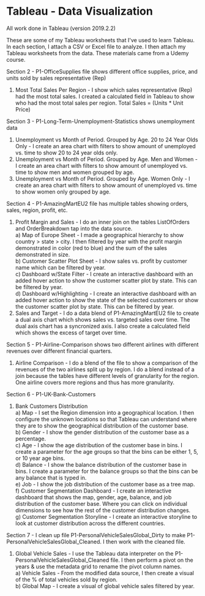 # Tableau - Data Visualization  
  
All work done in Tableau (version 2019.2.2)

These are some of my Tableau worksheets that I've used to learn Tableau.  In each section, I attach a CSV or Excel file to analyze.  I then attach my Tableau worksheets from the data.  These materials came from a Udemy course.

Section 2 - P1-OfficeSupplies file shows different office supplies, price, and units sold by sales representative (Rep)
1) Most Total Sales Per Region - I show which sales representative (Rep) had the most total sales.  I created a calculated field in Tableau to show who had the most total sales per region.  Total Sales = (Units * Unit Price)

Section 3 - P1-Long-Term-Unemployment-Statistics shows unemployment data 
1) Unemployment vs Month of Period. Grouped by Age.  20 to 24 Year Olds Only - I create an area chart with filters to show amount of unemployed vs. time to show 20 to 24 year olds only.
2) Unemployment vs Month of Period. Grouped by Age.  Men and Women - I create an area chart with filters to show amount of unemployed vs. time to show men and women grouped by age.
3) Unemployment vs Month of Period. Grouped by Age.  Women Only - I create an area chart with filters to show amount of unemployed vs. time to show women only grouped by age.

Section 4 - P1-AmazingMartEU2 file has multiple tables showing orders, sales, region, profit, etc.  
1) Profit Margin and Sales - I do an inner join on the tables ListOfOrders and OrderBreakdown tap into the data source.  
a) Map of Europe Sheet - I made a geographical hierarchy to show country > state > city.  I then filtered by year with the profit margin demonstrated in color (red to blue) and the sum of the sales demonstrated in size.  
b) Customer Scatter Plot Sheet - I show sales vs. profit by customer name which can be filtered by year.  
c) Dashboard w/State Filter - I create an interactive dashboard with an added hover action to show the customer scatter plot by state.  This can be filtered by year.  
d) Dashboard w/Highlighting - I create an interactive dashboard with an added hover action to show the state of the selected customers or show the customer scatter plot by state.  This can be filtered by year.  
2) Sales and Target - I do a data blend of P1-AmazingMartEU2 file to create a dual axis chart which shows sales vs. targeted sales over time.  The dual axis chart has a syncronized axis.  I also create a calculated field which shows the excess of target over time.  
  
Section 5 - P1-Airline-Comparison shows two different airlines with different revenues over different financial quarters.  
1) Airline Comparison - I do a blend of the file to show a comparison of the revenues of the two airlines split up by region.  I do a blend instead of a join because the tables have different levels of granularity for the region.  One airline covers more regions and thus has more granularity.  
  
Section 6 - P1-UK-Bank-Customers  
1) Bank Customers Distribution  
a) Map - I set the Region dimension into a geographical location.  I then configure the unknown locations so that Tableau can understand where they are to show the geographical distribution of the customer base.  
b) Gender - I show the gender distribution of the customer base as a percentage.  
c) Age - I show the age distribution of the customer base in bins.  I create a parameter for the age groups so that the bins can be either 1, 5, or 10 year age bins.  
d) Balance - I show the balance distribution of the customer base in bins.  I create a parameter for the balance groups so that the bins can be any balance that is typed in.  
e) Job - I show the job distribution of the customer base as a tree map.  
f) Customer Segmentation Dashboard - I create an interactive dashboard that shows the map, gender, age, balance, and job distribution of the customer base.  Where you can click on individual dimensions to see how the rest of the customer distribution changes.  
g) Customer Segmentation Storyline - I create an interactive storyline to look at customer distribution across the different countries.  
  
Section 7 - I clean up file P1-PersonalVehicleSalesGlobal_Dirty to make P1-PersonalVehicleSalesGlobal_Cleaned.  I then work with the cleaned file.  
1) Global Vehicle Sales - I use the Tableau data interpreter on the P1-PersonalVehicleSalesGlobal_Cleaned file.  I then perform a pivot on the years & use the metadata grid to rename the pivot column names.   
a) Vehicle Sales - From the modified data source, I then create a visual of the % of total vehicles sold by region.  
b) Global Map - I create a visual of global vehicle sales filtered by year. 
